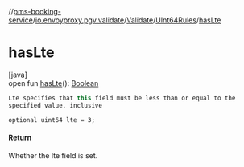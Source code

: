 //[pms-booking-service](../../../../index.md)/[io.envoyproxy.pgv.validate](../../index.md)/[Validate](../index.md)/[UInt64Rules](index.md)/[hasLte](has-lte.md)

# hasLte

[java]\
open fun [hasLte](has-lte.md)(): [Boolean](https://kotlinlang.org/api/core/kotlin-stdlib/kotlin/-boolean/index.html)

```kotlin
Lte specifies that this field must be less than or equal to the
specified value, inclusive

```
`optional uint64 lte = 3;`

#### Return

Whether the lte field is set.